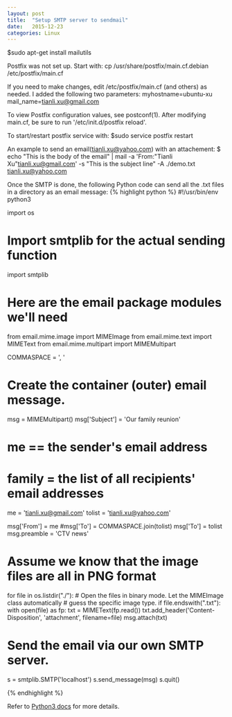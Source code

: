 ```yaml
---
layout: post
title:  "Setup SMTP server to sendmail"
date:   2015-12-23
categories: Linux
---
```

$sudo apt-get install mailutils

Postfix was not set up.  Start with:
  cp /usr/share/postfix/main.cf.debian /etc/postfix/main.cf

If you need to make changes, edit
  /etc/postfix/main.cf (and others) as needed.
I added the following two parameters:
  myhostname=ubuntu-xu
  mail_name=tianli.xu@gmail.com

To view Postfix configuration values, see postconf(1).
After modifying main.cf, be sure to run '/etc/init.d/postfix reload'.

To start/restart postfix service with:
$sudo service postfix restart

An example to send an email(tianli.xu@yahoo.com) with an attachement:
$ echo "This is the body of the email" | mail -a 'From:"Tianli Xu"<tianli.xu@gmail.com>' -s "This is the subject line" -A ./demo.txt tianli.xu@yahoo.com


Once the SMTP is done, the following Python code can send all the .txt files in a directory as an email message:
{% highlight python %}
#!/usr/bin/env python3

import os
# Import smtplib for the actual sending function
import smtplib

# Here are the email package modules we'll need
from email.mime.image import MIMEImage
from email.mime.text import MIMEText
from email.mime.multipart import MIMEMultipart

COMMASPACE = ', '

# Create the container (outer) email message.
msg = MIMEMultipart()
msg['Subject'] = 'Our family reunion'
# me == the sender's email address
# family = the list of all recipients' email addresses
me = 'tianli.xu@gmail.com'
tolist = 'tianli.xu@yahoo.com'

msg['From'] = me
#msg['To'] = COMMASPACE.join(tolist)
msg['To'] = tolist
msg.preamble = 'CTV news'

# Assume we know that the image files are all in PNG format
for file in os.listdir("./"):
    # Open the files in binary mode.  Let the MIMEImage class automatically
    # guess the specific image type.
    if file.endswith(".txt"):
        with open(file) as fp:
            txt = MIMEText(fp.read())
        txt.add_header('Content-Disposition', 'attachment', filename=file)
        msg.attach(txt)

# Send the email via our own SMTP server.
s = smtplib.SMTP('localhost')
s.send_message(msg)
s.quit()

{% endhighlight %}

Refer to [Python3 docs][python3-doc] for more details.

[python3-doc]:    https://docs.python.org/3/library/email-examples.html

